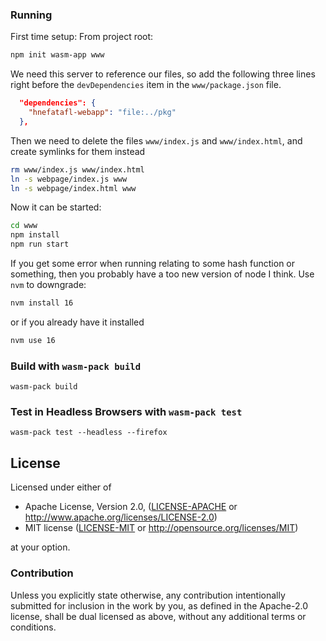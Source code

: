 ### Running

First time setup:
From project root:
```sh
npm init wasm-app www
```
We need this server to reference our files, so add the following three lines right before the `devDependencies` item in the `www/package.json` file.
```json
  "dependencies": {
    "hnefatafl-webapp": "file:../pkg"
  },
```
Then we need to delete the files `www/index.js` and `www/index.html`, and create symlinks for them instead
```sh
rm www/index.js www/index.html
ln -s webpage/index.js www
ln -s webpage/index.html www
```

Now it can be started:
```sh
cd www
npm install
npm run start
```

If you get some error when running relating to some hash function or something, then you probably have a too new version of node I think.
Use `nvm` to downgrade:
```sh
nvm install 16
```
or if you already have it installed
```sh
nvm use 16
```

### Build with `wasm-pack build`

```
wasm-pack build
```

### Test in Headless Browsers with `wasm-pack test`

```
wasm-pack test --headless --firefox
```

## License

Licensed under either of

* Apache License, Version 2.0, ([LICENSE-APACHE](LICENSE-APACHE) or http://www.apache.org/licenses/LICENSE-2.0)
* MIT license ([LICENSE-MIT](LICENSE-MIT) or http://opensource.org/licenses/MIT)

at your option.

### Contribution

Unless you explicitly state otherwise, any contribution intentionally
submitted for inclusion in the work by you, as defined in the Apache-2.0
license, shall be dual licensed as above, without any additional terms or
conditions.
